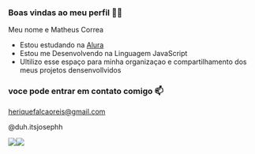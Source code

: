 
### Boas vindas ao meu perfil 💸🉑

Meu nome e Matheus Correa

- Estou estudando na [Alura](https://www.alura.com.br)
- Estou me Desenvolvendo na Linguagem JavaScript
- Ultilizo esse espaço para minha organizaçao e compartilhamento dos meus projetos densenvollvidos

### voce pode entrar em contato comigo 📫

heriquefalcaoreis@gmail.com

@duh.itsjosephh

![](https://media.tenor.com/KnVLnCWqQn8AAAAi/investree-semua-bisa-tumbuh.gif)![](https://media.tenor.com/L5bdnX3JpG8AAAAC/acxt-acdx.gif)
